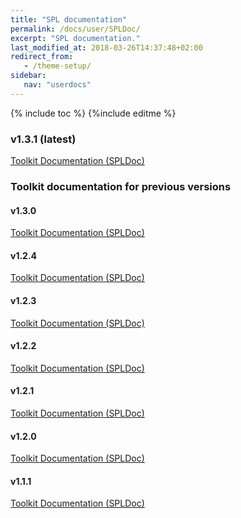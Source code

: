 ```yaml
---
title: "SPL documentation"
permalink: /docs/user/SPLDoc/
excerpt: "SPL documentation."
last_modified_at: 2018-03-26T14:37:48+02:00
redirect_from:
   - /theme-setup/
sidebar:
   nav: "userdocs"
---
```

{% include toc %}
{%include editme %}

### v1.3.1 (latest)

[Toolkit Documentation (SPLDoc)](/streamsx.kafka/doc/spldoc/html/)

### Toolkit documentation for previous versions

#### v1.3.0

[Toolkit Documentation (SPLDoc)](/streamsx.kafka/doc/v1.3.0/spldoc/html/)

#### v1.2.4

[Toolkit Documentation (SPLDoc)](/streamsx.kafka/doc/v1.2.4/spldoc/html/)

#### v1.2.3

[Toolkit Documentation (SPLDoc)](/streamsx.kafka/doc/v1.2.3/spldoc/html/)

#### v1.2.2

[Toolkit Documentation (SPLDoc)](/streamsx.kafka/doc/v1.2.2/spldoc/html/)

#### v1.2.1

[Toolkit Documentation (SPLDoc)](/streamsx.kafka/doc/v1.2.1/spldoc/html/)

#### v1.2.0

[Toolkit Documentation (SPLDoc)](/streamsx.kafka/doc/v1.2.0/spldoc/html/)

#### v1.1.1

[Toolkit Documentation (SPLDoc)](/streamsx.kafka/doc/v1.1.1/spldoc/html/)
